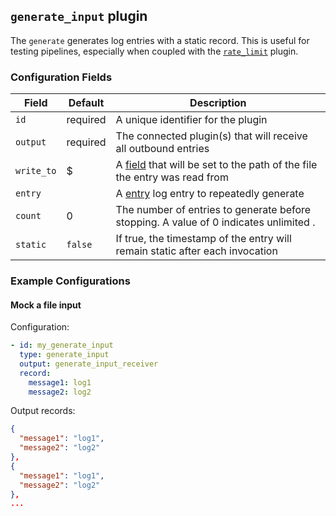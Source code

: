 ## `generate_input` plugin

The `generate` generates log entries with a static record. This is useful for testing pipelines, especially when
coupled with the [`rate_limit`](/docs/plugins/rate_limit.md) plugin.

### Configuration Fields

| Field      | Default  | Description                                                                                      |
| ---        | ---      | ---                                                                                              |
| `id`       | required | A unique identifier for the plugin                                                               |
| `output`   | required | The connected plugin(s) that will receive all outbound entries                                   |
| `write_to` | $        | A [field](/docs/types/field.md) that will be set to the path of the file the entry was read from |
| `entry`    |          | A [entry](/docs/types/entry.md) log entry to repeatedly generate                                 |
| `count`    | 0        | The number of entries to generate before stopping. A value of 0 indicates unlimited   .          |
| `static`   | `false`  | If true, the timestamp of the entry will remain static after each invocation                     |

### Example Configurations

#### Mock a file input

Configuration:
```yaml
- id: my_generate_input
  type: generate_input
  output: generate_input_receiver
  record:
    message1: log1
    message2: log2
```

Output records:
```json
{
  "message1": "log1",
  "message2": "log2"
},
{
  "message1": "log1",
  "message2": "log2"
},
...
```
